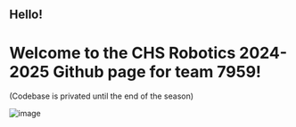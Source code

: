 
## Hello!

# Welcome to the CHS Robotics 2024-2025 Github page for team 7959!

(Codebase is privated until the end of the season)

![image](https://github.com/user-attachments/assets/d5406892-11d2-401f-b9b8-464bac4a2625)
